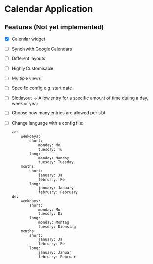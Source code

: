 # Calendar Application
## Features (Not yet implemented)
- [x] Calendar widget
- [ ] Synch with Google Calendars
- [ ] Different layouts
- [ ] Highly Customisable
- [ ] Multiple views
- [ ] Specific config e.g. start date
- [ ] Slotlayout -> Allow entry for a specific amount of time during a day, week or year
- [ ] Choose how many entries are allowed per slot
- [ ] Change language with a config file:
    
	```
	en:
		weekdays:
			short:
				monday: Mo
				tuesday: Tu
			long:
				monday: Monday
				tuesday: Tuesday
		months:
			short:
				january: Ja
				february: Fe
			long:
				january: January
				february: February
	de:
		weekdays:
			short:
				monday: Mo
				tuesday: Di
			long:
				monday: Montag
				tuesday: Dienstag
		months:
			short:
				january: Ja
				february: Fe
			long:
				january: Januar
				february: Februar
	```